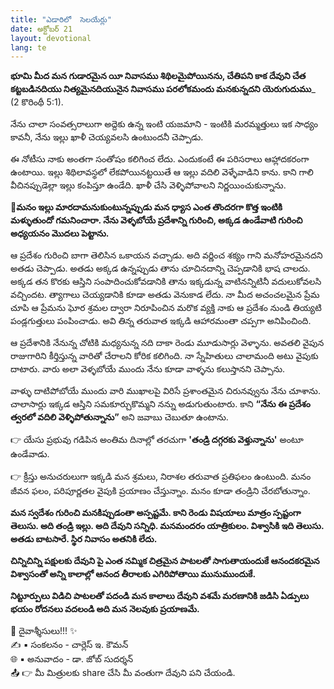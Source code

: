 ```yaml
---
title: "ఎడారిలో  సెలయేర్లు"
date: అక్టోబర్ 21
layout: devotional
lang: te
---
```


**భూమి మీద మన గుడారమైన యీ నివాసము శిథిలమైపోయినను, చేతిపని కాక దేవుని చేత కట్టబడినదియు నిత్యమైనదియునైన నివాసము పరలోకమందు మనకున్నదని యెరుగుదుము**_ (2 కొరింథీ 5:1). 

నేను చాలా సంవత్సరాలుగా అద్దెకు ఉన్న ఇంటి యజమాని - ఇంటికి మరమ్మత్తులు ఇక సాధ్యం కావనీ, నేను ఇల్లు ఖాళీ చెయ్యవలసి ఉంటుందనీ చెప్పాడు.

ఈ నోటీసు నాకు అంతగా సంతోషం కలిగించ లేదు. ఎందుకంటే ఈ పరిసరాలు ఆహ్లాదకరంగా ఉంటాయి. ఇల్లు శిథిలావస్థలో లేకపోయినట్టయితే ఆ ఇల్లు వదిలి వెళ్ళేవాడిని కాను. కాని గాలి వీచినప్పుడెల్లా ఇల్లు కంపిస్తూ ఉండేది. ఖాళీ చేసి వెళ్ళిపోవాలని నిర్ణయించుకున్నాను.

**📖మనం ఇల్లు మారదామనుకుంటున్నప్పుడు మన ధ్యాస ఎంత తొందరగా కొత్త ఇంటికి మళ్ళుతుందో గమనించారా. నేను వెళ్ళబోయే ప్రదేశాన్ని గురించి, అక్కడ ఉండేవాటి గురించి అధ్యయనం మొదలు పెట్టాను.**

 ఆ ప్రదేశం గురించి బాగా తెలిసిన ఒకాయన వచ్చాడు. అది వర్ణించ శక్యం గాని మనోహరమైనదని అతడు చెప్పాడు. అతడు అక్కడ ఉన్నప్పుడు తాను చూచినదాన్ని చెప్పడానికి భాష చాలదు. అక్కడ తన కొరకు ఆస్తిని సంపాదించుకోవడానికి తాను ఇక్కడున్న వాటినన్నిటినీ వదులుకోవలసి వచ్చిందట. త్యాగాలు చెయ్యడానికి కూడా అతడు వెనుకాడ లేదు. నా మీద అచంచలమైన ప్రేమ చూపి ఆ ప్రేమను ఘోర శ్రమల ద్వారా నిరూపించిన మరొక వ్యక్తి నాకు ఆ ప్రదేశం నుండి తియ్యటి పండ్లగుత్తులు పంపించాడు. అవి తిన్న తరువాత ఇక్కడి ఆహారమంతా చప్పగా అనిపించింది.

ఆ ప్రదేశానికి నేనున్న చోటికి మధ్యనున్న నది దాకా రెండు మూడుసార్లు వెళ్ళాను. అవతలి వైపున రాజుగారిని కీర్తిస్తున్న వారితో చేరాలని కోరిక కలిగింది. నా స్నేహితులు చాలామంది అటు వైపుకు దాటారు. వారు అలా వెళ్ళబోయే ముందు నేను కూడా వాళ్ళను కలుస్తానని చెప్పాను.

వాళ్ళు దాటిపోబోయే ముందు వారి ముఖాలపై విరిసే ప్రశాంతమైన చిరునవ్వును నేను చూశాను. చాలాసార్లు ఇక్కడ ఆస్తిని సమకూర్చుకొమ్మని నన్ను అడుగుతుంటారు. కాని **“నేను ఈ ప్రదేశం త్వరలో వదిలి వెళ్ళిపోతున్నాను”** అని జవాబు చెబుతూ ఉంటాను.

👉 యేసు ప్రభువు గడిపిన అంతిమ దినాల్లో తరచుగా **'తండ్రి దగ్గరకు వెళ్తున్నాను'** అంటూ ఉండేవాడు.

👉 క్రీస్తు అనుచరులుగా ఇక్కడి మన శ్రమలు, నిరాశల తరువాత ప్రతిఫలం ఉంటుంది. మనం జీవన ఫలం, పరిపూర్ణతల వైపుకి ప్రయాణం చేస్తున్నాం. మనం కూడా తండ్రిని చేరబోతున్నాం. 

**మన స్వదేశం గురించి మనకిప్పుడంతా అస్పష్టమే. కాని రెండు విషయాలు మాత్రం స్పష్టంగా తెలుసు. అది తండ్రి ఇల్లు. అది దేవుని సన్నిధి. మనమందరం యాత్రికులం. విశ్వాసికి ఇది తెలుసు. అతడు బాటసారే. స్థిర నివాసం అతనికి లేదు.**

**చిన్నిచిన్ని పక్షులకు దేవుని పై ఎంత నమ్మిక చిత్రమైన పాటలతో సాగుతాయందుకే ఆనందకరమైన విశ్వాసంతో అన్ని కాలాల్లో ఆనంద తీరాలకు ఎగిరిపోతాయి మునుముందుకే.**

**నిట్టూర్పులు విడిచి పాటలతో పదండి మన కాలాలు దేవుని వశమే మరణానికి జడిసి ఏడ్పులు భయం రోదనలు వదలండి అది మన నెలవుకు ప్రయాణమే.**

<div class="blessing">🙏 <span class="bless-text">దైవాశ్శీసులు!!!</span> ✨</div>

<div class="credit">✍️ <span class="credit-text">▪ సంకలనం - చార్లెస్ ఇ. కౌమన్</span></div>
<div class="credit">🌐 <span class="credit-text">▪ అనువాదం - డా. జోబ్ సుదర్శన్</span></div>


<div class="share">📤 👉 <span class="share-text">మీ మిత్రులకు share చేసి మీ వంతుగా దేవుని పని చేయండి.</span></div>
